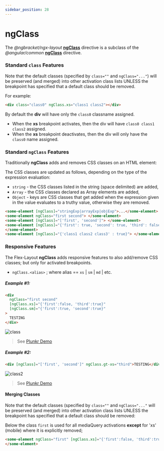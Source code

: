 ```yaml
---
sidebar_position: 28
---
```


# ngClass

The _@ngbracket/ngx-layout_ [**ngClass**][ngclass] directive is a subclass of the _@angular/common_
[**ngClass**][aiongclass] directive.

### Standard **`class`** Features

Note that the default classes (specified by `class=""` and `ngClass="..."`) will be preserved (and merged) into other
activation class lists UNLESS the breakpoint has specified that a default class should be removed.

For example:

```html
<div class="class0" ngClass.xs="class1 class2"></div>
```

By default the **div** will have only the `class0` classname assigned.

- When the **xs** breakpoint activates, then the div will have `class0 class1 class2` assigned.
- When the **xs** breakpoint deactivates, then the div will only have the `class0` name assigned.

### Standard **`ngClass`** Features

Traditionally **ngClass** adds and removes CSS classes on an HTML element:

The CSS classes are updated as follows, depending on the type of the expression evaluation:

- `string` - the CSS classes listed in the string (space delimited) are added,
- `Array` - the CSS classes declared as Array elements are added,
- `Object` - keys are CSS classes that get added when the expression given in the value evaluates to a truthy value,
  otherwise they are removed.

```html
<some-element [ngClass]="stringExp|arrayExp|objExp">...</some-element>
<some-element ngClass="first second"> </some-element>
<some-element [ngClass]="['first', 'second']"> </some-element>
<some-element [ngClass]="{'first': true, 'second': true, 'third': false}">
</some-element>
<some-element [ngClass]="{'class1 class2 class3' : true}"> </some-element>
```

### Responsive Features

The Flex-Layout **ngClass** adds responsive features to also add/remove CSS classes; but only for activated breakpoints.

- `ngClass.<alias>` ; where alias == `xs` | `sm` | `md` | etc.

##### Example #1:

```html
<div
  ngClass="first second"
  [ngClass.xs]="{'first':false, 'third':true}"
  [ngClass.sm]="{'first':true, 'second':true}"
>
  TESTING
</div>
```

![class](https://user-images.githubusercontent.com/210413/30512759-d3bb1e18-9abb-11e7-9dbf-4f9d8ca89ba9.jpg)

> See [Plunkr Demo](https://plnkr.co/edit/86oh19nCBIdpEi6CllmR?p=preview)

##### Example #2:

```html
<div [ngClass]="['first', 'second']" ngClass.gt-xs="third">TESTING</div>
```

![class2](https://user-images.githubusercontent.com/210413/30512832-9232bf44-9abd-11e7-917f-07077c0a210a.jpg)

> See [Plunkr Demo](https://plnkr.co/edit/fEyAnpoFQzXiPa6HTZlt?p=preview)

#### Merging Classes

Note that the default classes (specified by `class=""` and `ngClass="..."` will be preserved (and merged) into other
activation class lists UNLESS the breakpoint has specified that a default class should be removed:

Below the class `first` is used for all mediaQuery activations **except** for 'xs' (mobile) where it is explicitly
removed;

```html
<some-element ngClass="first" [ngClass.xs]="{'first':false, 'third':true}">
</some-element>
```

[ngclass]: https://github.com/ngbracket/ngx-layout/blob/main/src/lib/extended/class/class.ts
[aiongclass]: https://github.com/angular/angular/blob/master/packages/common/src/directives/ng_class.ts#L40
